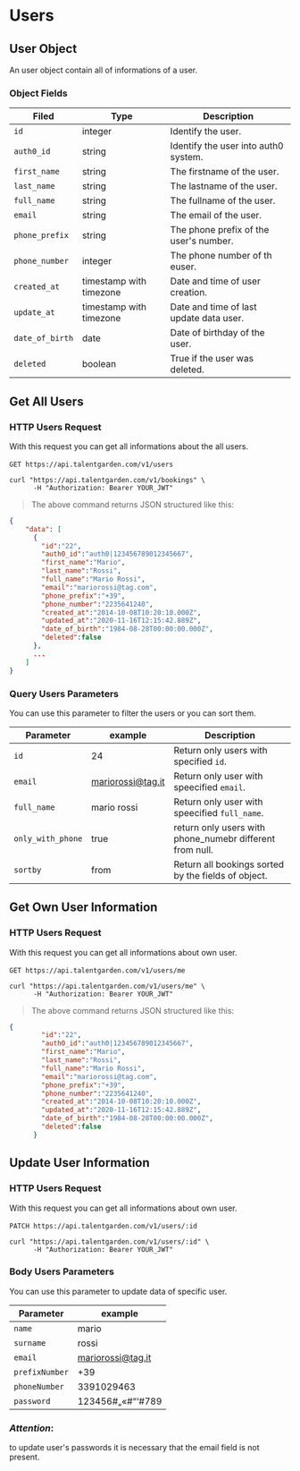 # Users
## User Object
An user object contain all of informations of a user.

### Object Fields
| Filed    |      Type      |  <div style="width:100%">Description</div> |
|----------|---------------|------------|
| `id` |    integer   |   Identify the user. |
| `auth0_id` | string |   Identify the user into auth0 system. |
| `first_name` |  string | The firstname of the user. |
| `last_name` |    string   |   The lastname of the user. |
| `full_name` |    string   |   The fullname of the user. |
| `email` |   string   |   The email of the user. |
| `phone_prefix` |   string   |   The phone prefix of the user's number. |
| `phone_number` |   integer   |   The phone number of th euser. |
| `created_at` | timestamp with timezone | Date and time of user creation. |
| `update_at` |    timestamp with timezone  | Date and time of last update data user. |
| `date_of_birth` | date | Date of birthday of the user. |
| `deleted` | boolean | True if the user was deleted. |
## Get All Users

### HTTP Users Request
With this request you can get all informations about the all users. <br></br>
`GET https://api.talentgarden.com/v1/users`

```shell
curl "https://api.talentgarden.com/v1/bookings" \
      -H "Authorization: Bearer YOUR_JWT"
```
> The above command returns JSON structured like this:

```json
{
    "data": [
      {
        "id":"22",
        "auth0_id":"auth0|123456789012345667",
        "first_name":"Mario",
        "last_name":"Rossi",
        "full_name":"Mario Rossi",
        "email":"mariorossi@tag.com",
        "phone_prefix":"+39",
        "phone_number":"2235641240",
        "created_at":"2014-10-08T10:20:10.000Z",
        "updated_at":"2020-11-16T12:15:42.889Z",
        "date_of_birth":"1984-08-28T00:00:00.000Z",
        "deleted":false
      },
      ...
    ]
}
```
### Query Users Parameters
You can use this parameter to filter the users or you can sort them.

Parameter | example | Description
--------- | ------- | --------------
`id` | 24 | Return only users with specified `id`.|
`email` | mariorossi@tag.it | Return only user with speecified `email`.|
`full_name` | mario rossi| Return only user with speecified `full_name`.|
`only_with_phone` | true | return only users with phone_numebr different from null.|
`sortby` | from | Return all bookings sorted by the fields of object.|

## Get Own User Information

### HTTP Users Request
With this request you can get all informations about own user.  <br></br>
`GET https://api.talentgarden.com/v1/users/me`

```shell
curl "https://api.talentgarden.com/v1/users/me" \
      -H "Authorization: Bearer YOUR_JWT"
```

> The above command returns JSON structured like this:

```json
{
        "id":"22",
        "auth0_id":"auth0|123456789012345667",
        "first_name":"Mario",
        "last_name":"Rossi",
        "full_name":"Mario Rossi",
        "email":"mariorossi@tag.com",
        "phone_prefix":"+39",
        "phone_number":"2235641240",
        "created_at":"2014-10-08T10:20:10.000Z",
        "updated_at":"2020-11-16T12:15:42.889Z",
        "date_of_birth":"1984-08-28T00:00:00.000Z",
        "deleted":false
      }
```

## Update User Information

### HTTP Users Request
With this request you can get all informations about own user.  <br></br>
`PATCH https://api.talentgarden.com/v1/users/:id`

```shell
curl "https://api.talentgarden.com/v1/users/:id" \
      -H "Authorization: Bearer YOUR_JWT"
```

### Body Users Parameters
You can use this parameter to update data of specific user.

Parameter | example | 
--------- | ------- |
`name` | mario | 
`surname` | rossi |
`email` | mariorossi@tag.it| 
`prefixNumber` | +39 | 
`phoneNumber` | 3391029463 | 
`password` | 123456#„«#“‘#789 |

### *Attention*:
to update user's passwords it is necessary that the email field is not present.
